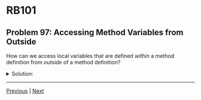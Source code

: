 # RB101
## Problem 97: Accessing Method Variables from Outside

How can we access local variables that are defined *within* a method definition from *outside* of a method definition?

<details>
<summary>Solution:</summary>

You cannot. Use return values if you need to get data out of a method.

Variables defined inside a method are local to that method and are destroyed when the method returns. The only way to get data out of a method is through return values.

Examples:
```ruby
def my_method
  local_var = 42
  local_var
end

result = my_method
puts result  # => 42

# puts local_var  # NameError: undefined local variable

# Returning multiple values:
def calculate_stats
  total = 100
  average = 50
  [total, average]  # Return as array
end

total, avg = calculate_stats
puts total  # => 100
puts avg    # => 50

# Using a hash to return named values:
def get_user_info
  name = "Alice"
  age = 30
  { name: name, age: age }
end

user = get_user_info
puts user[:name]  # => Alice
```

**Why this design:**
```ruby
# Each method call has its own local variables:
def process
  data = [1, 2, 3]
  data
end

result1 = process
result2 = process

# result1 and result2 get copies of the return value
# The local 'data' variable is created and destroyed each time
```

</details>

---

[Previous](96.md) | [Next](98.md)

